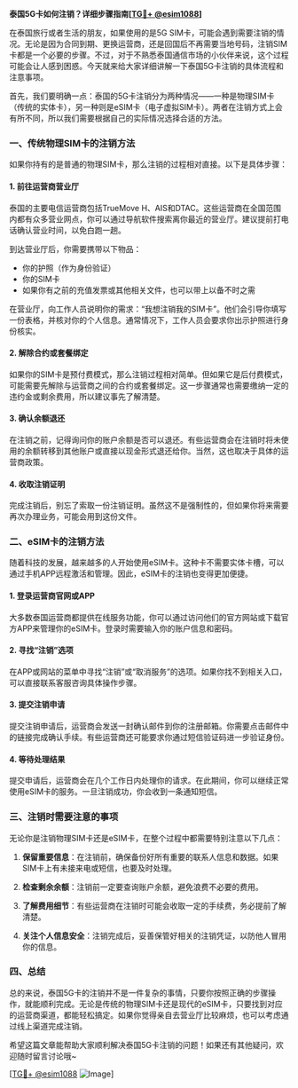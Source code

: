 **泰国5G卡如何注销？详细步骤指南[[TG💪+ @esim1088](https://t.me/s/esim1088)]**

在泰国旅行或者生活的朋友，如果使用的是5G SIM卡，可能会遇到需要注销的情况。无论是因为合同到期、更换运营商，还是回国后不再需要当地号码，注销SIM卡都是一个必要的步骤。不过，对于不熟悉泰国通信市场的小伙伴来说，这个过程可能会让人感到困惑。今天就来给大家详细讲解一下泰国5G卡注销的具体流程和注意事项。

首先，我们要明确一点：泰国的5G卡注销分为两种情况——一种是物理SIM卡（传统的实体卡），另一种则是eSIM卡（电子虚拟SIM卡）。两者在注销方式上会有所不同，所以我们需要根据自己的实际情况选择合适的方法。

### 一、传统物理SIM卡的注销方法

如果你持有的是普通的物理SIM卡，那么注销的过程相对直接。以下是具体步骤：

#### 1. 前往运营商营业厅
泰国的主要电信运营商包括TrueMove H、AIS和DTAC。这些运营商在全国范围内都有众多营业网点，你可以通过导航软件搜索离你最近的营业厅。建议提前打电话确认营业时间，以免白跑一趟。

到达营业厅后，你需要携带以下物品：
- 你的护照（作为身份验证）
- 你的SIM卡
- 如果你有之前的充值发票或其他相关文件，也可以带上以备不时之需

在营业厅，向工作人员说明你的需求：“我想注销我的SIM卡”。他们会引导你填写一份表格，并核对你的个人信息。通常情况下，工作人员会要求你出示护照进行身份核实。

#### 2. 解除合约或套餐绑定
如果你的SIM卡是预付费模式，那么注销过程相对简单。但如果它是后付费模式，可能需要先解除与运营商之间的合约或套餐绑定。这一步骤通常也需要缴纳一定的违约金或剩余费用，所以建议事先了解清楚。

#### 3. 确认余额退还
在注销之前，记得询问你的账户余额是否可以退还。有些运营商会在注销时将未使用的余额转移到其他账户或直接以现金形式退还给你。当然，这也取决于具体的运营商政策。

#### 4. 收取注销证明
完成注销后，别忘了索取一份注销证明。虽然这不是强制性的，但如果你将来需要再次办理业务，可能会用到这份文件。

### 二、eSIM卡的注销方法

随着科技的发展，越来越多的人开始使用eSIM卡。这种卡不需要实体卡槽，可以通过手机APP远程激活和管理。因此，eSIM卡的注销也变得更加便捷。

#### 1. 登录运营商官网或APP
大多数泰国运营商都提供在线服务功能，你可以通过访问他们的官方网站或下载官方APP来管理你的eSIM卡。登录时需要输入你的账户信息和密码。

#### 2. 寻找“注销”选项
在APP或网站的菜单中寻找“注销”或“取消服务”的选项。如果你找不到相关入口，可以直接联系客服咨询具体操作步骤。

#### 3. 提交注销申请
提交注销申请后，运营商会发送一封确认邮件到你的注册邮箱。你需要点击邮件中的链接完成确认手续。有些运营商还可能要求你通过短信验证码进一步验证身份。

#### 4. 等待处理结果
提交申请后，运营商会在几个工作日内处理你的请求。在此期间，你可以继续正常使用eSIM卡的服务。一旦注销成功，你会收到一条通知短信。

### 三、注销时需要注意的事项

无论你是注销物理SIM卡还是eSIM卡，在整个过程中都需要特别注意以下几点：

1. **保留重要信息**：在注销前，确保备份好所有重要的联系人信息和数据。如果SIM卡上有未接来电或短信，也要及时处理。
   
2. **检查剩余余额**：注销前一定要查询账户余额，避免浪费不必要的费用。

3. **了解费用细节**：有些运营商在注销时可能会收取一定的手续费，务必提前了解清楚。

4. **关注个人信息安全**：注销完成后，妥善保管好相关的注销凭证，以防他人冒用你的信息。

### 四、总结

总的来说，泰国5G卡的注销并不是一件复杂的事情，只要你按照正确的步骤操作，就能顺利完成。无论是传统的物理SIM卡还是现代的eSIM卡，只要找到对应的运营商渠道，都能轻松搞定。如果你觉得亲自去营业厅比较麻烦，也可以考虑通过线上渠道完成注销。

希望这篇文章能帮助大家顺利解决泰国5G卡注销的问题！如果还有其他疑问，欢迎随时留言讨论哦~

[[TG💪+ @esim1088](https://t.me/s/esim1088) ![Image](https://i.postimg.cc/4NQfJmqS/Snipaste-2025-05-13-00-14-12.png)]